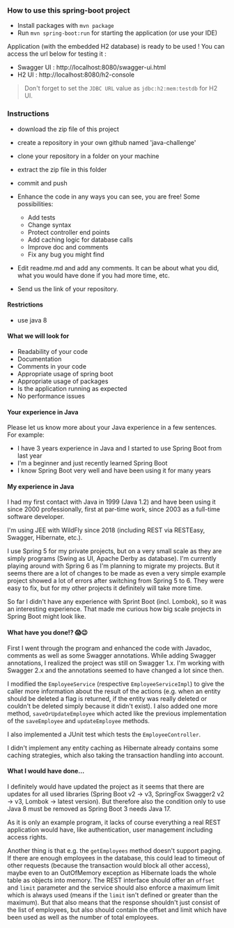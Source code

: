 ### How to use this spring-boot project

- Install packages with `mvn package`
- Run `mvn spring-boot:run` for starting the application (or use your IDE)

Application (with the embedded H2 database) is ready to be used ! You can access the url below for testing it :

- Swagger UI : http://localhost:8080/swagger-ui.html
- H2 UI : http://localhost:8080/h2-console

> Don't forget to set the `JDBC URL` value as `jdbc:h2:mem:testdb` for H2 UI.



### Instructions

- download the zip file of this project
- create a repository in your own github named 'java-challenge'
- clone your repository in a folder on your machine
- extract the zip file in this folder
- commit and push

- Enhance the code in any ways you can see, you are free! Some possibilities:
  - Add tests
  - Change syntax
  - Protect controller end points
  - Add caching logic for database calls
  - Improve doc and comments
  - Fix any bug you might find
- Edit readme.md and add any comments. It can be about what you did, what you would have done if you had more time, etc.
- Send us the link of your repository.

#### Restrictions
- use java 8


#### What we will look for
- Readability of your code
- Documentation
- Comments in your code 
- Appropriate usage of spring boot
- Appropriate usage of packages
- Is the application running as expected
- No performance issues

#### Your experience in Java

Please let us know more about your Java experience in a few sentences. For example:

- I have 3 years experience in Java and I started to use Spring Boot from last year
- I'm a beginner and just recently learned Spring Boot
- I know Spring Boot very well and have been using it for many years

#### My experience in Java

I had my first contact with Java in 1999 (Java 1.2) and have been using it since 2000 professionally, first
at par-time work, since 2003 as a full-time software developer.

I'm using JEE with WildFly since 2018 (including REST via RESTEasy, Swagger, Hibernate, etc.).

I use Spring 5 for my private projects, but on a very small scale as they are simply programs (Swing as UI,
Apache Derby as database). I'm currently playing around with Spring 6 as I'm planning to migrate my projects.
But it seems there are a lot of changes to be made as even a very simple example project showed a lot of
errors after switching from Spring 5 to 6. They were easy to fix, but for my other projects it definitely will
take more time.

So far I didn't have any experience with Sprint Boot (incl. Lombok), so it was an interesting experience. That
made me curious how big scale projects in Spring Boot might look like.

#### What have you done!? 😱😉

First I went through the program and enhanced the code with Javadoc, comments as well as some Swagger
annotations. While adding Swagger annotations, I realized the project was still on Swagger 1.x. I'm working
with Swagger 2.x and the annotations seemed to have changed a lot since then.

I modified the `EmployeeService` (respective `EmployeeServiceImpl`) to give the caller more information
about the result of the actions (e.g. when an entity should be deleted a flag is returned, if the entity
was really deleted or couldn't be deleted simply because it didn't exist). I also added one more method,
`saveOrUpdateEmployee` which acted like the previous implementation of the `saveEmployee` and
`updateEmployee` methods.

I also implemented a JUnit test which tests the `EmployeeController`.

I didn't implement any entity caching as Hibernate already contains some caching strategies, which also taking
the transaction handling into account.

#### What I would have done...

I definitely would have updated the project as it seems that there are updates for all used libraries
(Spring Boot v2 -> v3, SpringFox Swagger2 v2 -> v3, Lombok -> latest version). But therefore also the
condition only to use Java 8 must be removed as Spring Boot 3 needs Java 17.

As it is only an example program, it lacks of course everything a real REST application would have, like
authentication, user management including access rights.

Another thing is that e.g. the `getEmployees` method doesn't support paging. If there are enough employees
in the database, this could lead to timeout of other requests (because the transaction would block all other
access), maybe even to an OutOfMemory exception as Hibernate loads the whole table as objects into memory.
The REST interface should offer an `offset` and `limit` parameter and the service should also enforce a
maximum limit which is always used (means if the `limit` isn't defined or greater than the maximum). But that
also means that the response shouldn't just consist of the list of employees, but also should contain the
offset and limit which have been used as well as the number of total employees.
